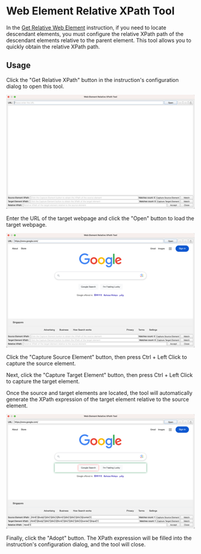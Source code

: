 # Web Element Relative XPath Tool

In the [Get Relative Web Element](../commands/WebAutomation/WebElementOperation/get_relative_web_element.md) instruction, if you need to locate descendant elements, you must configure the relative XPath path of the descendant elements relative to the parent element. This tool allows you to quickly obtain the relative XPath path.

## Usage

Click the "Get Relative XPath" button in the instruction's configuration dialog to open this tool.

![web_element_relative_xpath_tool.png](web_element_relative_xpath_tool.png)

Enter the URL of the target webpage and click the "Open" button to load the target webpage.

![web_element_relative_xpath_tool_open_url.png](web_element_relative_xpath_tool_open_url.png)

Click the "Capture Source Element" button, then press Ctrl + Left Click to capture the source element.

Next, click the "Capture Target Element" button, then press Ctrl + Left Click to capture the target element.

Once the source and target elements are located, the tool will automatically generate the XPath expression of the target element relative to the source element.

![web_element_relative_xpath_tool_captured.png](web_element_relative_xpath_tool_captured.png)

Finally, click the "Adopt" button. The XPath expression will be filled into the instruction's configuration dialog, and the tool will close.